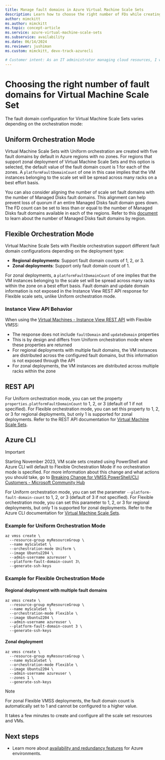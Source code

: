 ```yaml
---
title: Manage fault domains in Azure Virtual Machine Scale Sets
description: Learn how to choose the right number of FDs while creating a Virtual Machine Scale Set.
author: mimckitt
ms.author: mimckitt
ms.topic: concept-article
ms.service: azure-virtual-machine-scale-sets
ms.subservice: availability
ms.date: 06/14/2024
ms.reviewer: jushiman
ms.custom: mimckitt, devx-track-azurecli

# Customer intent: As an IT administrator managing cloud resources, I want to select the appropriate number of fault domains for my Virtual Machine Scale Set, so that I can ensure high availability and minimize the risk of downtime due to hardware failures.
---
```

# Choosing the right number of fault domains for Virtual Machine Scale Set

The fault domain configuration for Virtual Machine Scale Sets varies depending on the orchestration mode:

## Uniform Orchestration Mode
Virtual Machine Scale Sets with Uniform orchestration are created with five fault domains by default in Azure regions with no zones. For regions that support zonal deployment of Virtual Machine Scale Sets and this option is selected, the default value of the fault domain count is 1 for each of the zones. A `platformFaultDomainCount` of one in this case implies that the VM instances belonging to the scale set will be spread across many racks on a best effort basis.

You can also consider aligning the number of scale set fault domains with the number of Managed Disks fault domains. This alignment can help prevent loss of quorum if an entire Managed Disks fault domain goes down. The FD count can be set to less than or equal to the number of Managed Disks fault domains available in each of the regions. Refer to this [document](../virtual-machines/availability-set-overview.md) to learn about the number of Managed Disks fault domains by region.

## Flexible Orchestration Mode
Virtual Machine Scale Sets with Flexible orchestration support different fault domain configurations depending on the deployment type:

- **Regional deployments**: Support fault domain counts of 1, 2, or 3.
- **Zonal deployments**: Support only fault domain count of 1.

For zonal deployments, a `platformFaultDomainCount` of one implies that the VM instances belonging to the scale set will be spread across many racks within the zone on a best effort basis. Fault domain and update domain information is not exposed in the Instance View REST API response for Flexible scale sets, unlike Uniform orchestration mode.

### Instance View API Behavior
When using the [Virtual Machines - Instance View REST API](/rest/api/compute/virtualmachines/instanceview) with Flexible VMSS:
- The response does not include `faultDomain` and `updateDomain` properties
- This is by design and differs from Uniform orchestration mode where these properties are returned
- For regional deployments with multiple fault domains, the VM instances are distributed across the configured fault domains, but this information is not exposed through the API
- For zonal deployments, the VM instances are distributed across multiple racks within the zone

## REST API
For Uniform orchestration mode, you can set the property `properties.platformFaultDomainCount` to 1, 2, or 3 (default of 1 if not specified). For Flexible orchestration mode, you can set this property to 1, 2, or 3 for regional deployments, but only 1 is supported for zonal deployments. Refer to the REST API documentation for [Virtual Machine Scale Sets](/rest/api/compute/virtualmachinescalesets/createorupdate).

## Azure CLI

> [!IMPORTANT]
>Starting November 2023, VM scale sets created using PowerShell and Azure CLI will default to Flexible Orchestration Mode if no orchestration mode is specified. For more information about this change and what actions you should take, go to [Breaking Change for VMSS PowerShell/CLI Customers - Microsoft Community Hub](https://techcommunity.microsoft.com/t5/azure-compute-blog/breaking-change-for-vmss-powershell-cli-customers/ba-p/3818295)

For Uniform orchestration mode, you can set the parameter `--platform-fault-domain-count` to 1, 2, or 3 (default of 3 if not specified). For Flexible orchestration mode, you can set this parameter to 1, 2, or 3 for regional deployments, but only 1 is supported for zonal deployments. Refer to the Azure CLI documentation for [Virtual Machine Scale Sets](/cli/azure/vmss#az-vmss-create).

### Example for Uniform Orchestration Mode

```azurecli-interactive
az vmss create \
  --resource-group myResourceGroup \
  --name myScaleSet \
  --orchestration-mode Uniform \
  --image Ubuntu2204 \
  --admin-username azureuser \
  --platform-fault-domain-count 3\
  --generate-ssh-keys
```

### Example for Flexible Orchestration Mode

#### Regional deployment with multiple fault domains
```azurecli-interactive
az vmss create \
  --resource-group myResourceGroup \
  --name myScaleSet \
  --orchestration-mode Flexible \
  --image Ubuntu2204 \
  --admin-username azureuser \
  --platform-fault-domain-count 3 \
  --generate-ssh-keys
```

#### Zonal deployment 
```azurecli-interactive
az vmss create \
  --resource-group myResourceGroup \
  --name myScaleSet \
  --orchestration-mode Flexible \
  --image Ubuntu2204 \
  --admin-username azureuser \
  --zones 1 \
  --generate-ssh-keys
```

> [!NOTE]
> For zonal Flexible VMSS deployments, the fault domain count is automatically set to 1 and cannot be configured to a higher value.

It takes a few minutes to create and configure all the scale set resources and VMs.

## Next steps
- Learn more about [availability and redundancy features](../virtual-machines/availability.md) for Azure environments.
